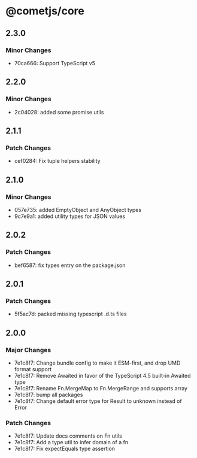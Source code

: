 # @cometjs/core

## 2.3.0

### Minor Changes

- 70ca666: Support TypeScript v5

## 2.2.0

### Minor Changes

- 2c04028: added some promise utils

## 2.1.1

### Patch Changes

- cef0284: Fix tuple helpers stability

## 2.1.0

### Minor Changes

- 057e735: added EmptyObject and AnyObject types
- 9c7e9a1: added utility types for JSON values

## 2.0.2

### Patch Changes

- bef6587: fix types entry on the package.json

## 2.0.1

### Patch Changes

- 5f5ac7d: packed missing typescript .d.ts files

## 2.0.0

### Major Changes

- 7e1c8f7: Change bundle config to make it ESM-first, and drop UMD format support
- 7e1c8f7: Remove Awaited<Promise> in favor of the TypeScript 4.5 built-in Awaited<T> type
- 7e1c8f7: Rename Fn.MergeMap to Fn.MergeRange and supports array
- 7e1c8f7: bump all packages
- 7e1c8f7: Change default error type for Result to unknown instead of Error

### Patch Changes

- 7e1c8f7: Update docs comments on Fn utils
- 7e1c8f7: Add a type util to infer domain of a fn
- 7e1c8f7: Fix expectEquals type assertion
